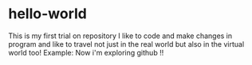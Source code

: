 # hello-world
This is my first trial on repository
I like to code and make changes in program and like to travel not just in the real world but also in the virtual world too! Example: Now i'm exploring github !!
